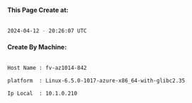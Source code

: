 
   
#### This Page Create at:

```bash

2024-04-12 - 20:26:07 UTC

```

#### Create By Machine:

```bash

Host Name : fv-az1014-842

platform  : Linux-6.5.0-1017-azure-x86_64-with-glibc2.35

Ip Local  : 10.1.0.210

```

